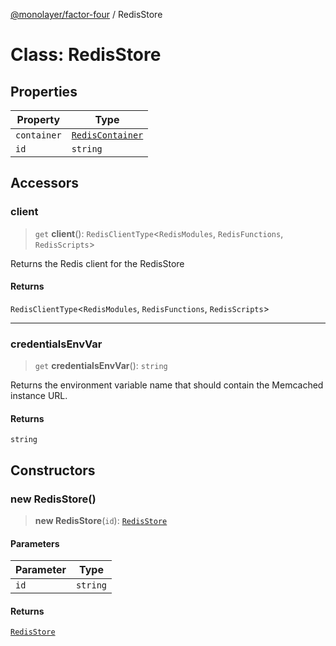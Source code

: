[@monolayer/factor-four](../globals.md) / RedisStore

# Class: RedisStore

## Properties

| Property | Type |
| ------ | ------ |
| `container` | [`RedisContainer`](RedisContainer.md) |
| `id` | `string` |

## Accessors

### client

> `get` **client**(): `RedisClientType`\<`RedisModules`, `RedisFunctions`, `RedisScripts`\>

Returns the Redis client for the RedisStore

#### Returns

`RedisClientType`\<`RedisModules`, `RedisFunctions`, `RedisScripts`\>

***

### credentialsEnvVar

> `get` **credentialsEnvVar**(): `string`

Returns the environment variable name that should contain the Memcached instance URL.

#### Returns

`string`

## Constructors

### new RedisStore()

> **new RedisStore**(`id`): [`RedisStore`](RedisStore.md)

#### Parameters

| Parameter | Type |
| ------ | ------ |
| `id` | `string` |

#### Returns

[`RedisStore`](RedisStore.md)
